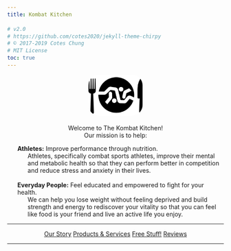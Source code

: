 ```yaml
---
title: Kombat Kitchen

# v2.0
# https://github.com/cotes2020/jekyll-theme-chirpy
# © 2017-2019 Cotes Chung
# MIT License
toc: true
---
```


<style>
.expando {
  display: none;
}
.expando:target {
  display: block;
}
</style>

<p style="text-align: center">
    <img src="/assets/img/icon_kombatkitchen.webp" style="border-radius: 25px; background-color: #ffffff; width: 25%; height: auto">
    <br>
    <br>
    Welcome to The Kombat Kitchen!
    <br>
    Our mission is to help:
</p>

<ul style="list-style-type: none">
    <li>
        <strong>Athletes:</strong>  Improve performance through nutrition.
        <ul style="list-style-type: none">
            <li>Athletes, specifically combat sports athletes, improve their mental and metabolic health so that they can perform better in competition and reduce stress and anxiety in their lives.</li>
        </ul>
    </li>
    <br>
    <li>
        <strong>Everyday People:</strong>  Feel educated and empowered to fight for your health.
        <ul style="list-style-type: none">
            <li>We can help you lose weight without feeling deprived and build strength and energy to rediscover your vitality so that you can feel like food is your friend and live an active life you enjoy.</li>
        </ul>
    </li>
</ul>

---

<p style="text-align: center">
    <a class="btn" href="#about">Our Story</a>
    <a class="btn" href="#products">Products & Services</a>
    <a class="btn" href="#freestuff">Free Stuff!</a>
    <a class="btn" href="#reviews">Reviews</a>
</p>

---

<!-- hidden sections -->

<div id="about" class="expando">

What's it like working with us?

<ul>
    <li>Take a look at one of our <a href="#freestuff">FREE E-books</a>, </li>
    <li>read <a href="#reviews">reviews from clients</a>, </li>
    <li>read <a href="{% post_url 2020-09-24-change-maker-abilities %}">what our colleagues say about us</a>,</li>
    <li>or <a href="https://t.me/kombatkitchen">join our community for FREE</a>!</li>
</ul>

Who am I?

<ul style="list-style-type: none">
    <li>
        My name is Austin.  I am a <a href="https://www.precisionnutrition.com/certified-coach-directory">Precision Nutrition</a> certified coach (PN1) and a <a href="http://verify.sos.ga.gov/verification/">licensed mental health provider</a> (LAPC).  I am purple belt in Brazilian Jiu Jitsu and have a passion for bringing animal-based / nose-to-tail nutrition to combat sports athletes.  I'm also adamant about supporting sustainable and regenerative agriculture.  My personal health journey is well documented in <a href="/">the blog on this site</a>.
    </li>
</ul>

About the Business:

<ul style="list-style-type: none">
    <li>
        What values and principles do we represent, operate by, and live by?  I insist on as much transparency and authenticity in my business as possible.  I have made public my thoughts on and progress towards business development both on <a href="https://castbox.fm/ch/2937016">the Kombat Kitchen Podcast</a> in my blog (see <a href="/tags/change-maker/">posts tagged 'Change Maker'</a>).
    </li>
</ul>
</div>

<ul id="products" class="expando" style="list-style-type: none">
    <li>
        <strong>Nutrition Coaching</strong>
        <br>
        <img src="/assets/img/icon_coaching.webp" style="float: right; width: 30%; height: auto; margin-left: 1%">
        <br>
        One-on-one individual nutrition coaching that is goal agnostic.  I can help you get active no matter what shape you're in, take your athletic performance to the next level, lose fat without feeling deprived so that you can crush anxiety and stress, achieve new levels of vitality and training, ditch the magazine workouts and crash diets for good, and feel like food is your friend not the enemy. 
        <br>
        <a class="btn" href="https://square.site/book/L3P6Z8QPJYRTQ/kombat-kitchen">Book Now</a>
        <hr>
    </li>
    <li>
        <strong>Heart & Soil Supplements</strong>
        <br>
        <img src="/assets/img/icon_heartandsoil5.webp" style="float: right; width: 40%; height: auto; margin-left: 1%">
        <br>
        Freeze dried beef organ supplements made from grass-fed, grass-finished, <a href="https://heartandsoil.co/pages/land-regeneration">regeneratively raised cattle</a> that provide <a href="https://heartandsoil.co/pages/nose-to-tail">nose-to-tail nutrition</a> on the go and on the run.  Beef organs provide a range of benefits from improving athletic performance and libido, to immune and digestive function, to joint health and mood.  <code>Save 10%</code> with the code <code>savagezen10</code>.
        <br>
        <a class="btn" href="https://heartandsoil.co">Shop Now</a>
        <hr>
    </li>
    <li>
        <strong>Tru Beef</strong>
        <br>
        <img src="/assets/img/icon_trubeef.webp" style="float: right; width: 40%; height: auto; margin-left: 1%">
        <br>
        Tru Beef provides grass-fed, pasture-raised beef that is 100% USDA certified organic and utilizes sustainable, <a href="https://truorganicbeef.com/pages/trubeef-is-carbon-neutral">carbon-neutral</a> farming practices.  They are also part of the Global Animal Partnership.  <code>Save $25</code> using the link / button below.
        <br>
        <a class="btn" title="save 10% with code: savagezen10" href="http://trubeeftruorganicb.refr.cc/austinh">Shop Now</a>
        <hr>
    </li>
    <li>
        <strong>Submission Shark Apparel</strong>
        <br>
        <img src="/assets/img/icon_submissionshark.webp" style="float: right; width: 30%; height: auto; margin-left: 1%">
        <br>
        Get uniquely designed no-gi spats, rash guards, and t-shirts from a brand that supports and tells the stories of every day jiu jitsu practitioners.  They have also featured campaigns such as donating <code>$10 of every order towards combating domestic violence</code>.  Even better, you <code>save 10%</code> with the code <code>savagezen</code>.
        <br>
        <a class="btn" href="https://submissionshark.com?sca_ref=417099.F7Jdvw3jHp">Show Now</a>
        <hr>
    </li>
    <li>
        <strong>Flyby Electrolytes</strong>
        <br>
        <img src="/assets/img/icon_flyby.webp" style="float: right; width: 30%; height: auto; margin-left: 1%">
        <br>
        Flyby offers a great tasting, all-natural electrolyte supplement that is about 3x as concentrated as commercial sport's drinks at about half the cost.  The powder mix contains no fillers and no extra "vitamins", just the electrolytes you want and need.  Best of all, it's low sodium, so you can add salt as your training or the weather demands.
        <br>
        <a class="btn" title="save $25 using this link" href="https://www.flyby.co/?rfsn=4562479.acaf32">Shop Now</a>
        <hr>
    </li>
    <li>
        <strong>Native Natural Personal Care Products</strong>
        <br>
        <img src="/assets/img/icon_native.webp" style="float: right; width: 30%; height: auto; margin-left: 1%">
        <br>
        Native offers natural personal care products (toothpaste, deodorant, body wasy) that are free from harmful chemicals, smell great, and actually work.  We all know some "natural" prodcuts deliver less than admirable results.  Not so with Native!  Get a <code>free mini-deodorant</code> with your order by using the link below.
        <br>
        <a class="btn" title="FREE mini deodorant with your order" href="https://refer.nativecos.com/x/VDhq73">Shop Now</a>
    </li>
</ul>

<ul id="freestuff" class="expando" style="list-style-type: none">
  <li>
      <img src="/assets/img/icon_instagram.webp" style="float: right; margin-left: 1%; width: 15%; height: auto">
      <strong>Community</strong>
      <br>
      Developing a community for support and social health is a foundational part of Kombat Kitchen. We have a group chat on Instagram that allows for easy sharing progress and motivational pictures as well as to interact with other people and as questions freely.
      <br>
      There are also several other benefits to participating in the group chat:
      <ul>
        <li>Early and exclusive access to YouTube and Podcast content</li>
        <li>Priority responses to Q&As</li>
        <li>Priority notification of new products, services, and discount codes</li>
      </ul>
      If interested:
      <br>
      <a class="btn" href="https://instagram.com/savagezen">Message me on Instagram</a>
      <br>
      <hr>
  </li>
  <li>
    <img src="/assets/img/icon_castbox.webp" style="float: right; margin-left: 1%; width: 30%; height: auto">
    <strong>Kombat Kitchen Podcast</strong>
    <br>
    The Kombat Kitchen Podcast features informative "mini-pods" in the realm of animal-based nutrition and combat sports as well as full length interviews with radical and influential people I've encountered (ranging from mental health professionals to other  nutrition enthusiasts to high performance athletes). 
    <br>
    <a class ="btn" href="https://castbox.fm/ch/2937016">Listen Now</a>
    <hr>
  </li>
  <li>
      <img src="/assets/img/cover_youth.webp" style="width: 15%; height: auto; float: right; margin-left: 1%">
      <strong>30 Day Challenge:  Youth / Parent</strong>
      <br>
      Nutrition, fitness, mental health, and community all wrapped in one for children of all ages. These programs are age specific (8 and under, 9 - 14 years old, and 15+ years old). Parental participation is required and each program is an excellent starting point for adults as well!
      <br>
      <a class="btn" href="https://docs.google.com/document/d/1sd2nnWdQCKCc66bG1GoKjWA9kHngXTLKJ8bCrnG7dtA/edit?usp=sharing">View</a>
      <br>
      <br>
      <hr>
  </li>
  <li>
      <img src="/assets/img/cover_white.webp" style="width: 15%; height: auto; float: right; margin-left: 1%">
      <strong>30 Day Challenge:  White Belt Level</strong>
      <br>
      The introduction, the original, the foundational 30 day challenge to improving your health. Research backed, evidence based e-book complete with nutrition and lifestyle recommendations to support metabolic, social, mental, and physical health.
      <br>
      <a class="btn" href="https://docs.google.com/document/d/1rwU6oyvDzk_ICVtzExTlSZmlxq_feasBF9Z4AVinUUw/edit?usp=sharing">View</a>
      <br>
      <br>
      <hr>
  </li>
  <li>
      <img src="/assets/img/cover_blue.webp" style="width: 15%; height: auto; float: right; margin-left: 1%">
      <strong>30 Day Challenge:  Blue Belt Level</strong>
      <br>
      Continuing where the White Belt program leaves off, we further our education towards improved health and performance by focusing on protein, water, and Vitamin D for the next 30 days.
      <br>
      <a class="btn" href="https://docs.google.com/document/d/1_nduWXNqr5tbXSJgN9cYa6Og-PcE9JM3aiidwTLyy2o/edit?usp=sharing">View</a>
      <br>
      <br>
      <hr>
  </li>
  <li>
      <img src="/assets/img/cover_purple.webp" style="width: 15%; height: auto; float: right; margin-left: 1%">
      <strong>30 Day Challenge:  Purple Belt Level</strong>
      <br>
      In this installment of the Kombat Kitchen we focus on further increasing protein intake, exclusive benefits of animal protein, pros and cons of dairy, general physical preparedness, sport specific training, beef liver, mindfulness, and gratitude. At 24 pages and 140 references, this is the most comprehensive volume in the series yet!
      <br>
      <a class="btn" href="https://docs.google.com/document/d/1xc_yCmlJi0rAbMSN-IP4JThtys9UVW2y5653V68Jg9o/edit?usp=sharing">View</a>
      <br>
      <br>
      <hr>
  </li>
  <li>
      <img src="/assets/img/cover_carnivorekickstart.webp" style="width: 15%; height: auto; float: right; margin-left: 1%">
      <strong>Carnivore Kickstart:  A Resource Guide</strong>
      <br>
      <i>Coming Soon!</i>
      <br>
      <br>
      <br>
      <br>
  </li>
</ul>

<ul id="reviews" class="expando" style="list-style-type: none">
  <strong style="text-align: center">Reviews</strong>
  <br>
  <br>
  {% for review in site.reviews %}
    <li>
      <code>{{ review.content }}</code>
      {{ review.name }}
      <hr>
    </li>
  {% endfor %}
</ul>

